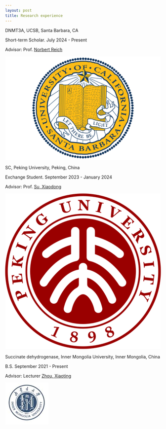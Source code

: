 ```yaml
---
layout: post
title: Research experience
---
```


DNMT3A, UCSB, Santa Barbara, CA

Short-term Scholar. July 2024 - Present

Advisor: Prof. [Norbert Reich](https://reich.chem.ucsb.edu/people/norbert-reich)

![UCSB](/assets/img/UCSB.gif)

SC, Peking University, Peking, China

Exchange Student. September 2023 - January 2024

Advisor: Prof. [Su, Xiaodong](https://www.bio.pku.edu.cn/enhomes/news/teacher_dis/63.html)

![PKU](/assets/img/PKU.png)

Succinate dehydrogenase, Inner Mongolia University, Inner Mongolia, China

B.S. September 2021 - Present

Advisor: Lecturer [Zhou, Xiaoting](https://smkxxy.imu.edu.cn/info/1043/3217.htm)

![IMU](/assets/img/IMU.png)
